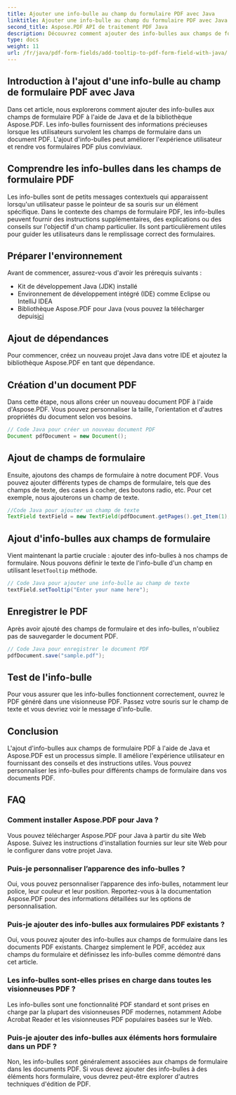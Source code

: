 ```yaml
---
title: Ajouter une info-bulle au champ du formulaire PDF avec Java
linktitle: Ajouter une info-bulle au champ du formulaire PDF avec Java
second_title: Aspose.PDF API de traitement PDF Java
description: Découvrez comment ajouter des info-bulles aux champs de formulaire PDF avec Java. Guide étape par étape utilisant Aspose.PDF pour l'API Java.
type: docs
weight: 11
url: /fr/java/pdf-form-fields/add-tooltip-to-pdf-form-field-with-java/
---
```


## Introduction à l'ajout d'une info-bulle au champ de formulaire PDF avec Java

Dans cet article, nous explorerons comment ajouter des info-bulles aux champs de formulaire PDF à l'aide de Java et de la bibliothèque Aspose.PDF. Les info-bulles fournissent des informations précieuses lorsque les utilisateurs survolent les champs de formulaire dans un document PDF. L'ajout d'info-bulles peut améliorer l'expérience utilisateur et rendre vos formulaires PDF plus conviviaux.

## Comprendre les info-bulles dans les champs de formulaire PDF

Les info-bulles sont de petits messages contextuels qui apparaissent lorsqu'un utilisateur passe le pointeur de sa souris sur un élément spécifique. Dans le contexte des champs de formulaire PDF, les info-bulles peuvent fournir des instructions supplémentaires, des explications ou des conseils sur l'objectif d'un champ particulier. Ils sont particulièrement utiles pour guider les utilisateurs dans le remplissage correct des formulaires.

## Préparer l'environnement

Avant de commencer, assurez-vous d'avoir les prérequis suivants :

- Kit de développement Java (JDK) installé
- Environnement de développement intégré (IDE) comme Eclipse ou IntelliJ IDEA
-  Bibliothèque Aspose.PDF pour Java (vous pouvez la télécharger depuis[ici](https://releases.aspose.com/pdf/java/)

## Ajout de dépendances

Pour commencer, créez un nouveau projet Java dans votre IDE et ajoutez la bibliothèque Aspose.PDF en tant que dépendance.

## Création d'un document PDF

Dans cette étape, nous allons créer un nouveau document PDF à l'aide d'Aspose.PDF. Vous pouvez personnaliser la taille, l'orientation et d'autres propriétés du document selon vos besoins.

```java
// Code Java pour créer un nouveau document PDF
Document pdfDocument = new Document();
```

## Ajout de champs de formulaire

Ensuite, ajoutons des champs de formulaire à notre document PDF. Vous pouvez ajouter différents types de champs de formulaire, tels que des champs de texte, des cases à cocher, des boutons radio, etc. Pour cet exemple, nous ajouterons un champ de texte.

```java
//Code Java pour ajouter un champ de texte
TextField textField = new TextField(pdfDocument.getPages().get_Item(1), new Rectangle(100, 100, 200, 30));
```

## Ajout d'info-bulles aux champs de formulaire

 Vient maintenant la partie cruciale : ajouter des info-bulles à nos champs de formulaire. Nous pouvons définir le texte de l'info-bulle d'un champ en utilisant le`setTooltip` méthode.

```java
// Code Java pour ajouter une info-bulle au champ de texte
textField.setTooltip("Enter your name here");
```

## Enregistrer le PDF

Après avoir ajouté des champs de formulaire et des info-bulles, n'oubliez pas de sauvegarder le document PDF.

```java
// Code Java pour enregistrer le document PDF
pdfDocument.save("sample.pdf");
```

## Test de l'info-bulle

Pour vous assurer que les info-bulles fonctionnent correctement, ouvrez le PDF généré dans une visionneuse PDF. Passez votre souris sur le champ de texte et vous devriez voir le message d'info-bulle.

## Conclusion

L'ajout d'info-bulles aux champs de formulaire PDF à l'aide de Java et Aspose.PDF est un processus simple. Il améliore l'expérience utilisateur en fournissant des conseils et des instructions utiles. Vous pouvez personnaliser les info-bulles pour différents champs de formulaire dans vos documents PDF.

## FAQ

### Comment installer Aspose.PDF pour Java ?

Vous pouvez télécharger Aspose.PDF pour Java à partir du site Web Aspose. Suivez les instructions d'installation fournies sur leur site Web pour le configurer dans votre projet Java.

### Puis-je personnaliser l’apparence des info-bulles ?

Oui, vous pouvez personnaliser l’apparence des info-bulles, notamment leur police, leur couleur et leur position. Reportez-vous à la documentation Aspose.PDF pour des informations détaillées sur les options de personnalisation.

### Puis-je ajouter des info-bulles aux formulaires PDF existants ?

Oui, vous pouvez ajouter des info-bulles aux champs de formulaire dans les documents PDF existants. Chargez simplement le PDF, accédez aux champs du formulaire et définissez les info-bulles comme démontré dans cet article.

### Les info-bulles sont-elles prises en charge dans toutes les visionneuses PDF ?

Les info-bulles sont une fonctionnalité PDF standard et sont prises en charge par la plupart des visionneuses PDF modernes, notamment Adobe Acrobat Reader et les visionneuses PDF populaires basées sur le Web.

### Puis-je ajouter des info-bulles aux éléments hors formulaire dans un PDF ?

Non, les info-bulles sont généralement associées aux champs de formulaire dans les documents PDF. Si vous devez ajouter des info-bulles à des éléments hors formulaire, vous devrez peut-être explorer d'autres techniques d'édition de PDF.